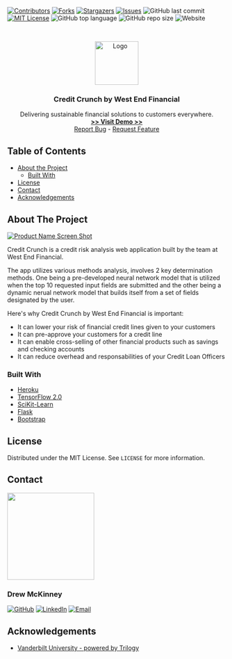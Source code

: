 
<!-- 
README Template Author: otheneildrew
Template Source: https://github.com/othneildrew/Best-README-Template
Version Author: Drew McKinney
 -->





<!-- PROJECT SHIELDS -->
[![Contributors][contributors-shield]][contributors-url]
[![Forks][forks-shield]][forks-url]
[![Stargazers][stars-shield]][stars-url]
[![Issues][issues-shield]][issues-url]
![GitHub last commit](https://img.shields.io/github/last-commit/ARMcK-hub/West-End-Financial)
[![MIT License][license-shield]][license-url]
![GitHub top language](https://img.shields.io/github/languages/top/ARMcK-hub/West-End-Financial)
![GitHub repo size](https://img.shields.io/github/repo-size/ARMcK-hub/West-End-Financial)
![Website](https://img.shields.io/website?down_color=lightgrey&down_message=offline&up_color=blue&up_message=online&url=https%3A%2F%2Fwestendfinancial.herokuapp.com%2F)

<!-- PROJECT LOGO -->
<br />
<p align="center">
  <a href="https://westendfinancial.herokuapp.com/">
    <img src="https://raw.githubusercontent.com/ARMcK-hub/West-End-Financial/master/Images/About_us.jpg" alt="Logo" width="100" height="100">
  </a>

  <h3 align="center">Credit Crunch by West End Financial</h3>

  <p align="center">
    Delivering sustainable financial solutions to customers everywhere.
    <br />
    <a href="https://westendfinancial.herokuapp.com/" target="_blank"><strong> >> Visit Demo >> </strong></a>
    <br />
    <a href="https://github.com/ARMcK-hub/West-End-Financial/issues">Report Bug</a>
    -
    <a href="https://github.com/ARMcK-hub/West-End-Financial/issues">Request Feature</a>
  </p>
</p>



<!-- TABLE OF CONTENTS -->
## Table of Contents

* [About the Project](#about-the-project)
  * [Built With](#built-with)
* [License](#license)
* [Contact](#contact)
* [Acknowledgements](#acknowledgements)



<!-- ABOUT THE PROJECT -->
## About The Project

[![Product Name Screen Shot][product-screenshot]](https://westendfinancial.herokuapp.com/)

Credit Crunch is a credit risk analysis web application built by the team at West End Financial.

The app utilizes various methods analysis, involves 2 key determination methods. One being a pre-developed neural network model that is utilized when the top 10 requested input fields are submitted and the other being a dynamic nerual network model that builds itself from a set of fields designated by the user.

Here's why Credit Crunch by West End Financial is important:
* It can lower your risk of financial credit lines given to your customers
* It can pre-approve your customers for a credit line
* It can enable cross-selling of other financial products such as savings and checking accounts
* It can reduce overhead and responsabilities of your Credit Loan Officers


### Built With
* [Heroku](https://www.heroku.com/home)
* [TensorFlow 2.0](https://www.tensorflow.org/)
* [SciKit-Learn](https://scikit-learn.org/stable/index.html)
* [Flask](https://flask.palletsprojects.com/en/1.1.x/)
* [Bootstrap](https://getbootstrap.com)


<!-- LICENSE -->
## License

Distributed under the MIT License. See `LICENSE` for more information.



<!-- CONTACT -->
## Contact

<img src="https://avatars3.githubusercontent.com/u/57081049?s=460&u=1260bc893922a063a29f437d8565e4b970fe45ca&v=4" width=200>
<h3>Drew McKinney</h3>

[![GitHub][github-shield]][github-url]
[![LinkedIn][linkedin-shield]][linkedin-url]
[![Email][email-shield]][email-url]



<!-- ACKNOWLEDGEMENTS -->
## Acknowledgements
* [Vanderbilt University - powered by Trilogy](https://bootcamps.vanderbilt.edu/data/)



<!-- MARKDOWN LINKS & IMAGES -->
<!-- https://www.markdownguide.org/basic-syntax/#reference-style-links -->

<!-- Stock -->
[license-url]: https://github.com/ARMcK-hub/West-End-Financial/blob/master/LICENSE.txt
[linkedin-shield]: https://img.shields.io/badge/-LinkedIn-black.svg?style=flat&logo=linkedin&colorB=555
[linkedin-url]: https://www.linkedin.com/in/drew-mckinney/
[email-shield]: https://img.shields.io/badge/-Email-black.svg?style=flat&colorB=555
[email-url]: mailto:andrewryanmckinney@gmail.com
[github-shield]: https://img.shields.io/badge/-GitHub-black.svg?style=flat&colorB=555
[github-url]: https://github.com/ARMcK-hub
[languages-shield]: https://img.shields.io/badge/-GitHub-black.svg?style=flat&colorB=555


<!-- Project Dynamic -->
[license-shield]: https://img.shields.io/github/license/ARMcK-hub/West-End-Financial.svg?style=flat
[contributors-shield]: https://img.shields.io/github/contributors/ARMcK-hub/West-End-Financial.svg?style=flat
[contributors-url]: https://github.com/ARMcK-hub/West-End-Financial/graphs/contributors
[forks-shield]: https://img.shields.io/github/forks/ARMcK-hub/West-End-Financial.svg?style=flat
[forks-url]: https://github.com/ARMcK-hub/West-End-Financial/network/members
[stars-shield]: https://img.shields.io/github/stars/ARMcK-hub/West-End-Financial.svg?style=flat
[stars-url]: https://github.com/ARMcK-hub/West-End-Financial/stargazers
[issues-shield]: https://img.shields.io/github/issues/ARMcK-hub/West-End-Financial.svg?style=flat
[issues-url]: https://github.com/ARMcK-hub/West-End-Financial/issues
[product-screenshot]: https://raw.githubusercontent.com/ARMcK-hub/West-End-Financial/master/Images/App_Home.png

